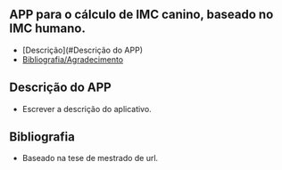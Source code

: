 
<!-- TABLE OF CONTENTS -->

## APP para o cálculo de IMC canino, baseado no IMC humano.

- [Descrição](#Descrição do APP)
- [Bibliografia/Agradecimento](#Bibliografia)

<!-- ABOUT THE PROJECT -->
## Descrição do APP
 - Escrever a descrição do aplicativo.

## Bibliografia

 - Baseado na tese de mestrado de url.